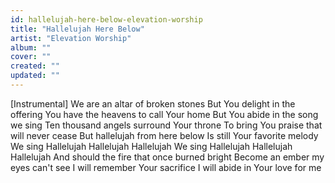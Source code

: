 ```yaml
---
id: hallelujah-here-below-elevation-worship
title: "Hallelujah Here Below"
artist: "Elevation Worship"
album: ""
cover: ""
created: ""
updated: ""
---
```


[Instrumental]
We are an altar of broken stones
But You delight in the offering
You have the heavens to call Your home
But You abide in the song we sing
Ten thousand angels surround Your throne
To bring You praise that will never cease
But hallelujah from here below
Is still Your favorite melody
We sing
Hallelujah
Hallelujah
Hallelujah
We sing
Hallelujah
Hallelujah
Hallelujah
And should the fire that once burned bright
Become an ember my eyes can't see
I will remember Your sacrifice
I will abide in Your love for me